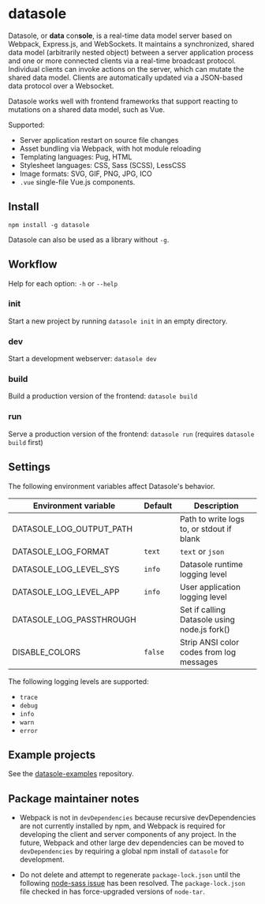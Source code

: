 # datasole

Datasole, or **data** con**sole**, is a real-time data model server based on Webpack, Express.js, and WebSockets.
It maintains a synchronized, shared data model (arbitrarily nested object) between a server application process and one
or more connected clients via a real-time broadcast protocol. Individual clients can invoke actions on the server, which can mutate
the shared data model. Clients are automatically updated via a JSON-based data protocol over a Websocket.

Datasole works well with frontend frameworks that support reacting to mutations on a shared data model, such as Vue.

Supported:

- Server application restart on source file changes
- Asset bundling via Webpack, with hot module reloading
- Templating languages: Pug, HTML
- Stylesheet languages: CSS, Sass (SCSS), LessCSS
- Image formats: SVG, GIF, PNG, JPG, ICO
- `.vue` single-file Vue.js components.

## Install

`npm install -g datasole`

Datasole can also be used as a library without `-g`.

## Workflow

Help for each option: `-h` or `--help`

### init

Start a new project by running `datasole init` in an empty directory.

### dev

Start a development webserver: `datasole dev`

### build

Build a production version of the frontend: `datasole build`

### run

Serve a production version of the frontend: `datasole run` (requires `datasole build` first)

## Settings

The following environment variables affect Datasole's behavior.

| Environment variable     | Default | Description                                  |
| ------------------------ | ------- | -------------------------------------------- |
| DATASOLE_LOG_OUTPUT_PATH |         | Path to write logs to, or stdout if blank    |
| DATASOLE_LOG_FORMAT      | `text`  | `text` or `json`                             |
| DATASOLE_LOG_LEVEL_SYS   | `info`  | Datasole runtime logging level               |
| DATASOLE_LOG_LEVEL_APP   | `info`  | User application logging level               |
| DATASOLE_LOG_PASSTHROUGH |         | Set if calling Datasole using node.js fork() |
| DISABLE_COLORS           | `false` | Strip ANSI color codes from log messages     |

The following logging levels are supported:

- `trace`
- `debug`
- `info`
- `warn`
- `error`

## Example projects

See the [datasole-examples](https://github.com/mayanklahiri/datasole-examples) repository.

## Package maintainer notes

- Webpack is not in `devDependencies` because recursive devDependencies are not currently installed by npm, and Webpack is required for developing the client and server components of any project. In the future, Webpack and other large dev dependencies can be moved to `devDependencies` by requiring a global npm install of `datasole` for development.

- Do not delete and attempt to regenerate `package-lock.json` until the following [node-sass issue](https://github.com/sass/node-sass/issues/2625) has been resolved. The `package-lock.json` file checked in has force-upgraded versions of `node-tar`.
